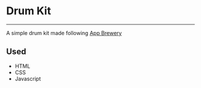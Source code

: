 # Drum Kit

---

A simple drum kit made following [App Brewery](https://appbrewery.com/)

## Used

- HTML
- CSS
- Javascript
